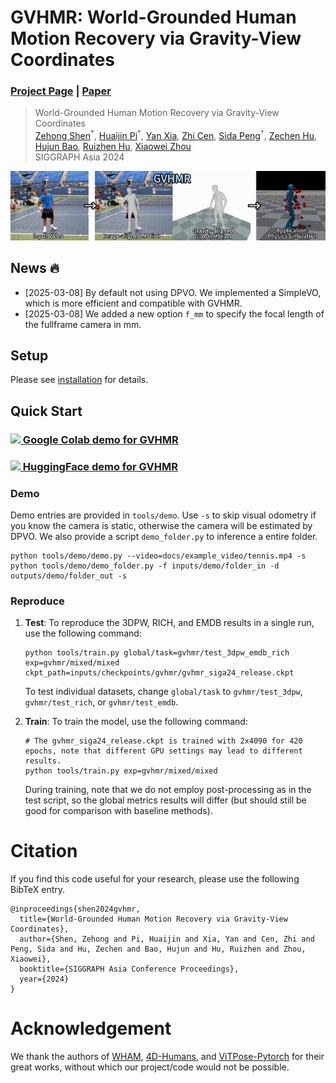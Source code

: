 # GVHMR: World-Grounded Human Motion Recovery via Gravity-View Coordinates
### [Project Page](https://zju3dv.github.io/gvhmr) | [Paper](https://arxiv.org/abs/2409.06662)

> World-Grounded Human Motion Recovery via Gravity-View Coordinates  
> [Zehong Shen](https://zehongs.github.io/)<sup>\*</sup>,
[Huaijin Pi](https://phj128.github.io/)<sup>\*</sup>,
[Yan Xia](https://isshikihugh.github.io/scholar),
[Zhi Cen](https://scholar.google.com/citations?user=Xyy-uFMAAAAJ),
[Sida Peng](https://pengsida.net/)<sup>†</sup>,
[Zechen Hu](https://zju3dv.github.io/gvhmr),
[Hujun Bao](http://www.cad.zju.edu.cn/home/bao/),
[Ruizhen Hu](https://csse.szu.edu.cn/staff/ruizhenhu/),
[Xiaowei Zhou](https://xzhou.me/)  
> SIGGRAPH Asia 2024

<p align="center">
    <img src=docs/example_video/project_teaser.gif alt="animated" />
</p>

## News 🔥

- [2025-03-08] By default not using DPVO. We implemented a SimpleVO, which is more efficient and compatible with GVHMR.
- [2025-03-08] We added a new option `f_mm` to specify the focal length of the fullframe camera in mm.

## Setup

Please see [installation](docs/INSTALL.md) for details.

## Quick Start

### [<img src="https://i.imgur.com/QCojoJk.png" width="30"> Google Colab demo for GVHMR](https://colab.research.google.com/drive/1N9WSchizHv2bfQqkE9Wuiegw_OT7mtGj?usp=sharing)

### [<img src="https://s2.loli.net/2024/09/15/aw3rElfQAsOkNCn.png" width="20"> HuggingFace demo for GVHMR](https://huggingface.co/spaces/LittleFrog/GVHMR)

### Demo
Demo entries are provided in `tools/demo`. Use `-s` to skip visual odometry if you know the camera is static, otherwise the camera will be estimated by DPVO.
We also provide a script `demo_folder.py` to inference a entire folder.
```shell
python tools/demo/demo.py --video=docs/example_video/tennis.mp4 -s
python tools/demo/demo_folder.py -f inputs/demo/folder_in -d outputs/demo/folder_out -s
```

### Reproduce
1. **Test**:
To reproduce the 3DPW, RICH, and EMDB results in a single run, use the following command:
    ```shell
    python tools/train.py global/task=gvhmr/test_3dpw_emdb_rich exp=gvhmr/mixed/mixed ckpt_path=inputs/checkpoints/gvhmr/gvhmr_siga24_release.ckpt
    ```
    To test individual datasets, change `global/task` to `gvhmr/test_3dpw`, `gvhmr/test_rich`, or `gvhmr/test_emdb`.

2. **Train**:
To train the model, use the following command:
    ```shell
    # The gvhmr_siga24_release.ckpt is trained with 2x4090 for 420 epochs, note that different GPU settings may lead to different results.
    python tools/train.py exp=gvhmr/mixed/mixed
    ```
    During training, note that we do not employ post-processing as in the test script, so the global metrics results will differ (but should still be good for comparison with baseline methods).

# Citation

If you find this code useful for your research, please use the following BibTeX entry.

```
@inproceedings{shen2024gvhmr,
  title={World-Grounded Human Motion Recovery via Gravity-View Coordinates},
  author={Shen, Zehong and Pi, Huaijin and Xia, Yan and Cen, Zhi and Peng, Sida and Hu, Zechen and Bao, Hujun and Hu, Ruizhen and Zhou, Xiaowei},
  booktitle={SIGGRAPH Asia Conference Proceedings},
  year={2024}
}
```

# Acknowledgement

We thank the authors of
[WHAM](https://github.com/yohanshin/WHAM),
[4D-Humans](https://github.com/shubham-goel/4D-Humans),
and [ViTPose-Pytorch](https://github.com/gpastal24/ViTPose-Pytorch) for their great works, without which our project/code would not be possible.
